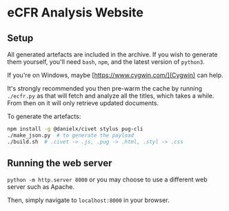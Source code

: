 # eCFR Analysis Website

## Setup

All generated artefacts are included in the archive.  If you wish to generate
them yourself, you'll need `bash`, `npm`, and the latest version of `python3`.

If you're on Windows, maybe [https://www.cygwin.com/](Cygwin) can help.

It's strongly recommended you then pre-warm the cache by running `./ecfr.py` as
that will fetch and analyze all the titles, which takes a while.  From then on
it will only retrieve updated documents.

To generate the artefacts:

```bash
npm install -g @danielx/civet stylus pug-cli
./make_json.py  # to generate the payload
./build.sh  # .civet -> .js, .pug -> .html, .styl -> .css
```


## Running the web server

`python -m http.server 8000` or you may choose to use a different web server
such as Apache.

Then, simply navigate to `localhost:8000` in your browser.
